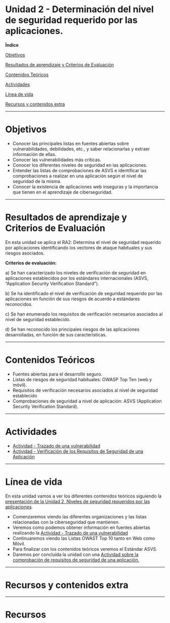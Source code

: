 # Unidad 2 - Determinación del nivel de seguridad requerido por las aplicaciones.


**Índice**

[Objetivos](#objetivos)

[Resultados de aprendizaje y Criterios de Evaluación](#resultados-de-aprendizaje-y-criterios-de-evaluación)

[Contenidos Teóricos](#contenidos-teóricos)

[Actividades](#actividades)

[Línea de vida](#línea-de-vida)

[Recursos y contenidos extra](#recursos-y-contenidos-extra)

---
# Objetivos

- Conocer las principales listas en fuentes abiertas sobre vulnerabilidades, debilidades, etc.,  y saber relacionarlas y  extraer información de ellas.
- Conocer las vulnerabilidades más críticas.
- Conocer los diferentes niveles de seguridad en las aplicaciones.
- Entender las listas de comprobaciones de ASVS e identificar las comprobaciones a realizar en una aplicación según el nivel de seguridad de la misma.
- Conocer la existencia de aplicaciones web inseguras y la importancia que tienen en el aprendizaje de ciberseguridad.

---

# Resultados de aprendizaje y Criterios de Evaluación

En esta unidad se aplica el RA2: Determina el nivel de seguridad requerido por aplicaciones identificando los vectores de ataque habituales y sus riesgos asociados.

**Criterios de evaluación:**

a)	Se han caracterizado los niveles de verificación de seguridad en aplicaciones establecidos por los estándares internacionales (ASVS, “Application Security Verification Standard”).

b)	Se ha identificado el nivel de verificación de seguridad requerido por las aplicaciones en función de sus riesgos de acuerdo a estándares reconocidos.

c)	Se han enumerado los requisitos de verificación necesarios asociados al nivel de seguridad establecido.

d)	Se han reconocido los principales riesgos de las aplicaciones desarrolladas, en función de sus características.

---

# Contenidos Teóricos


- Fuentes abiertas para el desarrollo seguro.
- Listas de riesgos de seguridad habituales: OWASP Top Ten (web y móvil).
- Requisitos de verificación necesarios asociados al nivel de seguridad establecido
- Comprobaciones de seguridad a nivel de aplicación: ASVS (Application Security Verification Standard).


---
# Actividades

- [Actividad - Trazado de una vulnerabilidad](./BorradorActividad-ComprobacionRequisitosSeguridadAplicacion/README.md)
- [Actividad - Verificación de los Requisitos de Seguridad de una Aplicación](./Actividad-ComprobacionRequisitosSeguridadAplicacion/README.md)

---

# Línea de vida

En esta unidad vamos a ver los diferentes contenidos teóricos siguiendo la [presentación de la Unidad 2, Niveles de seguridad requeridos por las aplicaciones](./ContenidosTeoricos/PPSUnidad2-NivelesSeguridadRequeridos.pdf).

- Comenzaremos viendo las diferentes organizaciones y las listas relacionadas con la ciberseguridad que mantienen.
- Veremos como podemos obtener información en fuentes abiertas realizando la [Actividad - Trazado de una vulnerabilidad](Actividad-TrazadoVulnerabilidad/README.md)
- Continuaremos viendo las Listas OWAST Top 10 tanto en Web como Móvil.
- Para finalizar con los contenidos teóricos veremos el Estándar ASVS.
- Daremos por concluída la unidad con una [Actividad sobre la comprobación de requisitos de seguridad de una aplicación.](./Actividad-ComprobacionRequisitosSeguridadAplicacion/README.md)
---

# Recursos y contenidos extra



---
# Recursos